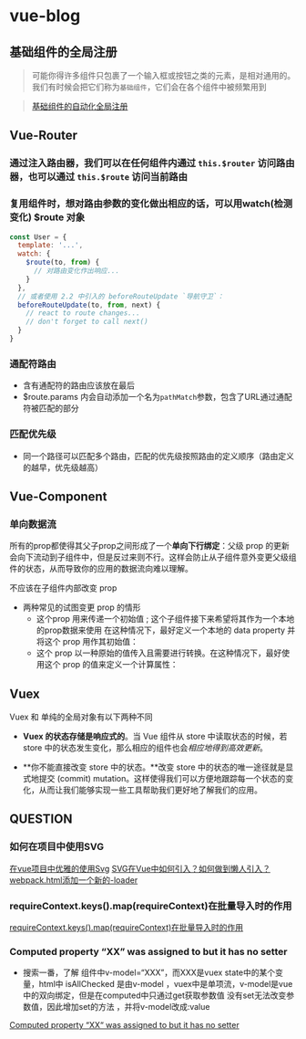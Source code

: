 # vue-blog

## 基础组件的全局注册

> 可能你得许多组件只包裹了一个输入框或按钮之类的元素，是相对通用的。我们有时候会把它们称为`基础组件`，它们会在各个组件中被频繁用到


> [基础组件的自动化全局注册](https://cn.vuejs.org/v2/guide/components-registration.html#%E5%9F%BA%E7%A1%80%E7%BB%84%E4%BB%B6%E7%9A%84%E8%87%AA%E5%8A%A8%E5%8C%96%E5%85%A8%E5%B1%80%E6%B3%A8%E5%86%8C)


## Vue-Router

### 通过注入路由器，我们可以在任何组件内通过 `this.$router` 访问路由器，也可以通过 `this.$route` 访问当前路由

### 复用组件时，想对路由参数的变化做出相应的话，可以用watch(检测变化) $route 对象

```js
const User = {
  template: '...',
  watch: {
    $route(to, from) {
      // 对路由变化作出响应...
    }
  },
  // 或者使用 2.2 中引入的 beforeRouteUpdate `导航守卫`：
  beforeRouteUpdate(to, from, next) {
    // react to route changes...
    // don't forget to call next()
  }
}
```
 
### 通配符路由

- 含有通配符的路由应该放在最后
- $route.params 内会自动添加一个名为`pathMatch`参数，包含了URL通过通配符被匹配的部分

### 匹配优先级

- 同一个路径可以匹配多个路由，匹配的优先级按照路由的定义顺序（路由定义的越早，优先级越高）

## Vue-Component

### 单向数据流

所有的prop都使得其父子prop之间形成了一个**单向下行绑定**：父级 prop 的更新会向下流动到子组件中，但是反过来则不行。这样会防止从子组件意外变更父级组件的状态，从而导致你的应用的数据流向难以理解。

不应该在子组件内部改变 prop

- 两种常见的试图变更 prop 的情形
  - 这个prop 用来传递一个初始值 ; 这个子组件接下来希望将其作为一个本地的prop数据来使用 在这种情况下，最好定义一个本地的 data property 并将这个 prop 用作其初始值：
  - 这个 prop 以一种原始的值传入且需要进行转换。在这种情况下，最好使用这个 prop 的值来定义一个计算属性：

## Vuex

Vuex 和 单纯的全局对象有以下两种不同

- **Vuex 的状态存储是响应式的**。当 Vue 组件从 store 中读取状态的时候，若 store 中的状态发生变化，那么相应的组件也会*相应地得到高效更新*。

- **你不能直接改变 store 中的状态。**改变 store 中的状态的唯一途径就是显式地提交 (commit) mutation。这样使得我们可以方便地跟踪每一个状态的变化，从而让我们能够实现一些工具帮助我们更好地了解我们的应用。


## QUESTION

### 如何在项目中使用SVG

[在vue项目中优雅的使用Svg](https://juejin.cn/post/6844903697999200263)
[SVG在Vue中如何引入？如何做到懒人引入？](https://segmentfault.com/a/1190000022664906)
[webpack.html添加一个新的-loader](https://cli.vuejs.org/zh/guide/webpack.html#%E6%B7%BB%E5%8A%A0%E4%B8%80%E4%B8%AA%E6%96%B0%E7%9A%84-loader)

### requireContext.keys().map(requireContext)在批量导入时的作用
[requireContext.keys().map(requireContext)在批量导入时的作用](https://blog.csdn.net/qq_21567385/article/details/107626075)

### Computed property “XX” was assigned to but it has no setter

- 搜索一番，了解 组件中v-model=“XXX”，而XXX是vuex state中的某个变量，html中 isAllChecked 是由v-model ，vuex中是单项流，v-model是vue中的双向绑定，但是在computed中只通过get获取参数值 没有set无法改变参数值，因此增加set的方法 ，并将v-model改成:value

[Computed property “XX“ was assigned to but it has no setter](https://blog.csdn.net/qq_34250472/article/details/112765285)
